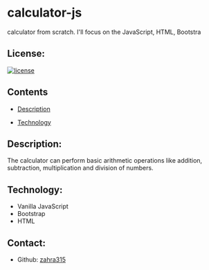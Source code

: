 # calculator-js
calculator from scratch. I'll focus on the JavaScript, HTML, Bootstra

## License:

[![license](https://img.shields.io/badge/license-MIT-blue)](https://shields.io)

## Contents

- [Description](#description)

- [Technology](#technology)

## Description:
The calculator can perform basic arithmetic operations like addition, subtraction, multiplication and division of numbers.
## Technology:
- Vanilla JavaScript
- Bootstrap
- HTML



## Contact:

- Github: [zahra315](https://github.com/zahra315)
